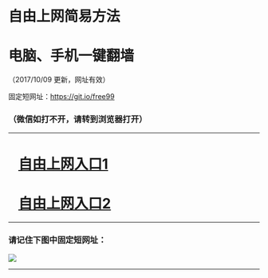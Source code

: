 ﻿# 自由上网简易方法

# 电脑、手机一键翻墙

（2017/10/09 更新，网址有效）

固定短网址：https://git.io/free99

### （微信如打不开，请转到浏览器打开）


***





# &nbsp;&nbsp; <a href="http://ft742112853.fwq-tz-1001.info/fwqtz01.html?t=100900129749 " target="_blank">自由上网入口1</a>
# &nbsp;&nbsp; <a href="http://ft283873240.fwq-tz-1002.info/fwqtz02.html?t=10090018640 " target="_blank">自由上网入口2</a>
***

### 请记住下图中固定短网址：

<img src="https://s3-us-west-2.amazonaws.com/fwq-1001/yjfq-20170905okok.png" /> 


***

